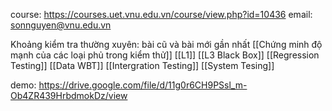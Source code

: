 
course: https://courses.uet.vnu.edu.vn/course/view.php?id=10436
email: sonnguyen@vnu.edu.vn

Khoảng kiểm tra thường xuyên: bài cũ và bài mới gần nhất
[[Chứng minh độ mạnh của các loại phủ trong kiểm thử]]
[[L1]]
[[L3 Black Box]]
[[Regression Testing]]
[[Data WBT]]
[[Intergration Testing]]
[[System Tesing]]

demo: https://drive.google.com/file/d/11g0r6CH9PSsl_m-Ob4ZR439HrbdmokDz/view

